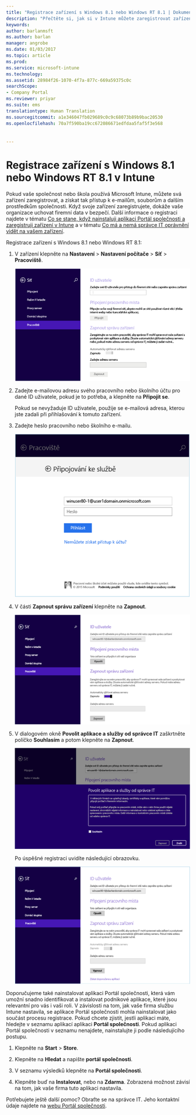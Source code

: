 ```yaml
---
title: "Registrace zařízení s Windows 8.1 nebo Windows RT 8.1 | Dokumentace Microsoftu"
description: "Přečtěte si, jak si v Intune můžete zaregistrovat zařízení s Windows 8.1 nebo Windows RT 8.1."
keywords: 
author: barlanmsft
ms.author: barlan
manager: angrobe
ms.date: 01/03/2017
ms.topic: article
ms.prod: 
ms.service: microsoft-intune
ms.technology: 
ms.assetid: 28984f26-1070-4f7a-877c-669a59375c0c
searchScope:
- Company Portal
ms.reviewer: priyar
ms.suite: ems
translationtype: Human Translation
ms.sourcegitcommit: a1e346047fb029689c0c9c68073b89b9bac20530
ms.openlocfilehash: 70a7f590ba19cc672086671edfdaa5faf5f3e568


---
```


# <a name="enroll-your-windows-81-or-windows-rt-81-device-in-intune"></a>Registrace zařízení s Windows 8.1 nebo Windows RT 8.1 v Intune

Pokud vaše společnost nebo škola používá Microsoft Intune, můžete svá zařízení zaregistrovat, a získat tak přístup k e-mailům, souborům a dalším prostředkům společnosti. Když svoje zařízení zaregistrujete, dokáže vaše organizace uchovat firemní data v bezpečí. Další informace o registraci najdete v tématu [Co se stane, když nainstaluji aplikaci Portál společnosti a zaregistruji zařízení v Intune](what-happens-if-you-install-the-company-portal-app-and-enroll-your-device-in-intune-windows.md) a v tématu [Co má a nemá správce IT oprávnění vidět na vašem zařízení](what-can-your-it-administrator-see-when-you-enroll-your-device-in-intune-windows.md).


Registrace zařízení s Windows 8.1 nebo Windows RT 8.1:

1.  V zařízení klepněte na **Nastavení** &gt; **Nastavení počítače** &gt; **Síť** &gt; **Pracoviště**.

    ![nav-to-workplace](./media/W81-1-workplacejoin.png)

2.  Zadejte e-mailovou adresu svého pracovního nebo školního účtu pro dané ID uživatele, pokud je to potřeba, a klepněte na **Připojit se**.

    Pokud se nevyžaduje ID uživatele, použije se e-mailová adresa, kterou jste zadali při přihlašování k tomuto zařízení.

3.  Zadejte heslo pracovního nebo školního e-mailu.

    ![type-password](./media/W81-2-workplacesettings_signin.png)

4.  V části **Zapnout správu zařízení** klepněte na **Zapnout**.

    ![turn-on-device-management](./media/W81-3-dev-mgt-turn-on.png)

5.  V dialogovém okně **Povolit aplikace a služby od správce IT** zaškrtněte políčko **Souhlasím** a potom klepněte na **Zapnout**.

    ![turn-on-allow-apps-services](./media/W81-4-agree-allow-apps-services.png)

    Po úspěšné registraci uvidíte následující obrazovku.

    ![enrollment-complete](./media/W81-5-enrolled-done.png)

Doporučujeme také nainstalovat aplikaci Portál společnosti, která vám umožní snadno identifikovat a instalovat podnikové aplikace, které jsou relevantní pro vás i vaši roli. V závislosti na tom, jak vaše firma službu Intune nastavila, se aplikace Portál společnosti mohla nainstalovat jako součást procesu registrace. Pokud chcete zjistit, jestli aplikaci máte, hledejte v seznamu aplikací aplikaci **Portál společnosti**. Pokud aplikaci Portál společnosti v seznamu nenajdete, nainstalujte ji podle následujícího postupu.

1.  Klepněte na **Start** &gt; **Store**.

2.  Klepněte na **Hledat** a napište **portál společnosti**.

3.  V seznamu výsledků klepněte na **Portál společnosti**.

4.  Klepněte buď na **Instalovat**, nebo na **Zdarma**. Zobrazená možnost závisí na tom, jak vaše firma tuto aplikaci nastavila.

Potřebujete ještě další pomoc? Obraťte se na správce IT. Jeho kontaktní údaje najdete na [webu Portál společnosti](http://portal.manage.microsoft.com).



<!--HONumber=Jan17_HO1-->



